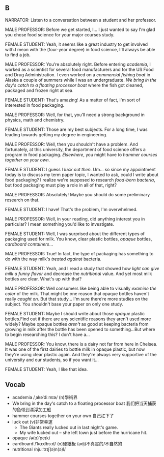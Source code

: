 ## B

NARRATOR: Listen to a conversation between a student and her professor.

MALE PROFESSOR: Before we get started, I... I just wanted to say I'm glad you chose food science for your major courses study.

FEMALE STUDENT: Yeah, it seems like a great industry to get involved with.I mean with the (four-year degree) in food science, I'll always be able to find a job.

MALE PROFESSOR: You're absolutely right. Before entering *academia*, I worked as a scientist for several food manufacturers and for the US Food and Drug Administration. I even worked on a *commercial fishing boat* in Alaska a couple of summers while I was an undergraduate. *We bring in the day's catch to a floating processor boat* where the fish got cleaned, packaged and frozen right at sea.

FEMALE STUDENT: That's amazing! As a matter of fact, I'm sort of interested in food packaging.

MALE PROFESSOR: Well, for that, you'll need a strong background in physics, math and chemistry.

FEMALE STUDENT: Those are my best subjects. For a long time, I was leading towards getting my degree in engineering.

MALE PROFESSOR: Well, then you shouldn't have a problem. And fortunately, at this university, the department of food science offers a program in food packaging. *Elsewhere*, you might have to *hammer courses together on your own.*

FEMALE STUDENT: I guess I *luck out then*. Um... so since my appointment today is to discuss my term paper topic, I wanted to ask, could I write about food packaging? I realize we're supposed to research *food-born bacteria*, but food packaging must play a role in all of that, right?

MALE PROFESSOR: Absolutely! Maybe you should do some preliminary research on that.

FEMALE STUDENT: I have! That's the problem, I'm overwhelmed.

MALE PROFESSOR: Well, in your reading, did anything interest you in particular? I mean something you'd like to investigate.

FEMALE STUDENT: Well, I was surprised about the different types of packaging used for milk. You know, clear plastic bottles, *opaque* bottles, *cardboard containers*...

MALE PROFESSOR: True! In fact, the type of packaging has something to do with the way milk's *treated against* bacteria.

FEMALE STUDENT: Yeah, and I read a study that showed how *light can give milk a funny flavor* and decrease the *nutritional* value. And yet most milk bottles are clear. What's up with that?

MALE PROFESSOR: Well consumers like being able to visually *examine the color* of the milk. That might be one reason that opaque bottles haven't really *caught on*. But that study... I'm sure there’re more studies on the subject. You shouldn't base your paper on only one study.

FEMALE STUDENT: Maybe I should write about those *opaque* plastic bottles.Find out if there are any scientific reasons they aren't used more widely? Maybe opaque bottles *aren't* as good at keeping bacteria from growing in milk after the bottle has been opened to something...But where to begin researching this? I don't have a...

MALE PROFESSOR: You know, there is a dairy not far from here in Chelsea. It was one of the first dairies to bottle milk in opaque plastic, but now they're using clear plastic again. And they're always very supportive of the university and our students, so if you want it...

FEMALE STUDENT: Yeah, I like that idea.

## Vocab
- academia /ˌakəˈdiːmɪə/ (n)學術界
- We bring in the day's catch to a floating processor boat 我们把当天捕获的鱼带到漂浮加工船
- hammer courses together on your own 自己扛下了
- luck out (v)非常幸運
	- The Giants really lucked out in last night's game.
	- My wife lucked out – she left town just before the hurricane hit.
- opaque /ə(ʊ)ˈpeɪk/
- cardboard /ˈkɑːdbɔːd/ (n)硬紙板 (adj)不真實的/不自然的
- nutritional /njuːˈtrɪʃ(ə)n(ə)l/ 